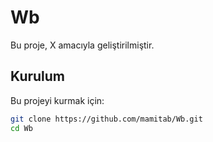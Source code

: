 # Wb

Bu proje, X amacıyla geliştirilmiştir.

## Kurulum
Bu projeyi kurmak için:
```sh
git clone https://github.com/mamitab/Wb.git
cd Wb
